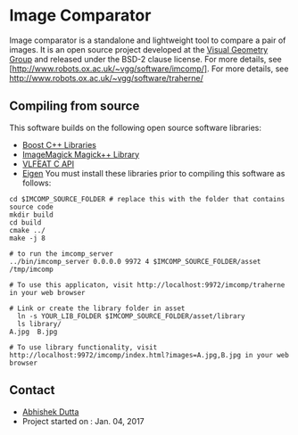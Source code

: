 # Image Comparator

Image comparator is a standalone and lightweight tool to compare a pair of images.
It is an open source project developed at the [Visual Geometry Group](http://www.robots.ox.ac.uk/~vgg/) and
released under the BSD-2 clause license. For more details, see [http://www.robots.ox.ac.uk/~vgg/software/imcomp/].
For more details, see http://www.robots.ox.ac.uk/~vgg/software/traherne/

## Compiling from source
This software builds on the following open source software libraries:
 * [Boost C++ Libraries](http://www.boost.org/)
 * [ImageMagick Magick++ Library](https://www.imagemagick.org/script/magick++.php)
 * [VLFEAT C API](http://www.vlfeat.org/)
 * [Eigen](http://eigen.tuxfamily.org/index.php?title=Main_Page)
You must install these libraries prior to compiling this software as follows:

```
cd $IMCOMP_SOURCE_FOLDER # replace this with the folder that contains source code
mkdir build
cd build
cmake ../
make -j 8

# to run the imcomp_server
../bin/imcomp_server 0.0.0.0 9972 4 $IMCOMP_SOURCE_FOLDER/asset /tmp/imcomp

# To use this applicaton, visit http://localhost:9972/imcomp/traherne in your web browser

# Link or create the library folder in asset
  ln -s YOUR_LIB_FOLDER $IMCOMP_SOURCE_FOLDER/asset/library
  ls library/
A.jpg  B.jpg

# To use library functionality, visit http://localhost:9972/imcomp/index.html?images=A.jpg,B.jpg in your web browser
```


## Contact
  * [Abhishek Dutta](adutta@robots.ox.ac.uk)
  * Project started on : Jan. 04, 2017
